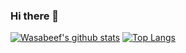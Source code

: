 ### Hi there 👋

[![Wasabeef's github stats](https://github-readme-stats.wasabeef.vercel.app/api?username=milyiyo&show_icons=true&line_height=21&show_icons=true&theme=vue)](https://github.com/anuraghazra/github-readme-stats)
[![Top Langs](https://github-readme-stats.wasabeef.vercel.app/api/top-langs/?username=milyiyo&show_icons=true&layout=compact&theme=vue)](https://github.com/anuraghazra/github-readme-stats)


<!--
**milyiyo/milyiyo** is a ✨ _special_ ✨ repository because its `README.md` (this file) appears on your GitHub profile.

Here are some ideas to get you started:

- 🔭 I’m currently working on ...
- 🌱 I’m currently learning ...
- 👯 I’m looking to collaborate on ...
- 🤔 I’m looking for help with ...
- 💬 Ask me about ...
- 📫 How to reach me: ...
- 😄 Pronouns: ...
- ⚡ Fun fact: ...
-->
